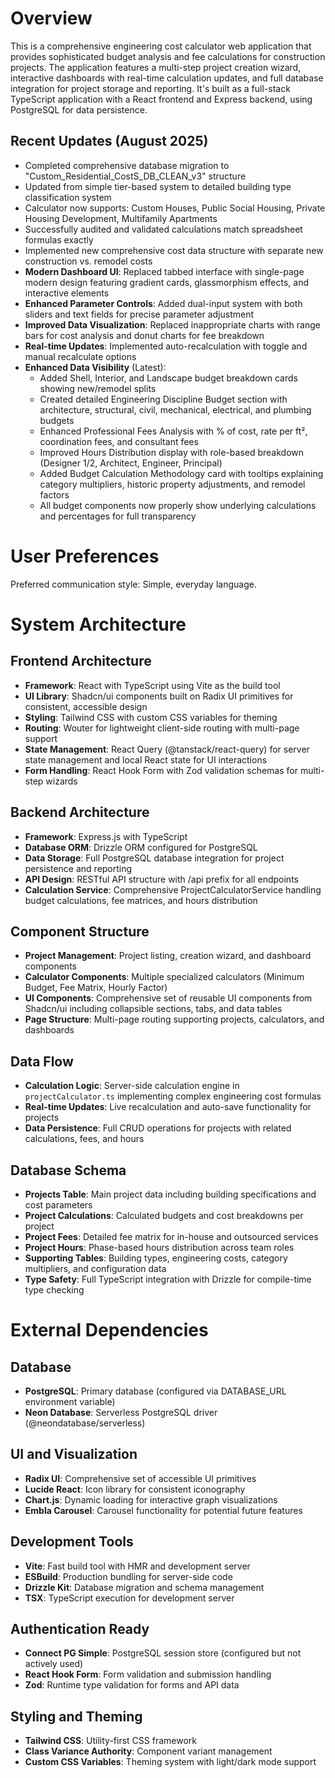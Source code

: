 # Overview

This is a comprehensive engineering cost calculator web application that provides sophisticated budget analysis and fee calculations for construction projects. The application features a multi-step project creation wizard, interactive dashboards with real-time calculation updates, and full database integration for project storage and reporting. It's built as a full-stack TypeScript application with a React frontend and Express backend, using PostgreSQL for data persistence.

## Recent Updates (August 2025)
- Completed comprehensive database migration to "Custom_Residential_CostS_DB_CLEAN_v3" structure
- Updated from simple tier-based system to detailed building type classification system
- Calculator now supports: Custom Houses, Public Social Housing, Private Housing Development, Multifamily Apartments
- Successfully audited and validated calculations match spreadsheet formulas exactly
- Implemented new comprehensive cost data structure with separate new construction vs. remodel costs
- **Modern Dashboard UI**: Replaced tabbed interface with single-page modern design featuring gradient cards, glassmorphism effects, and interactive elements
- **Enhanced Parameter Controls**: Added dual-input system with both sliders and text fields for precise parameter adjustment
- **Improved Data Visualization**: Replaced inappropriate charts with range bars for cost analysis and donut charts for fee breakdown
- **Real-time Updates**: Implemented auto-recalculation with toggle and manual recalculate options
- **Enhanced Data Visibility** (Latest):
  - Added Shell, Interior, and Landscape budget breakdown cards showing new/remodel splits
  - Created detailed Engineering Discipline Budget section with architecture, structural, civil, mechanical, electrical, and plumbing budgets
  - Enhanced Professional Fees Analysis with % of cost, rate per ft², coordination fees, and consultant fees
  - Improved Hours Distribution display with role-based breakdown (Designer 1/2, Architect, Engineer, Principal)
  - Added Budget Calculation Methodology card with tooltips explaining category multipliers, historic property adjustments, and remodel factors
  - All budget components now properly show underlying calculations and percentages for full transparency

# User Preferences

Preferred communication style: Simple, everyday language.

# System Architecture

## Frontend Architecture
- **Framework**: React with TypeScript using Vite as the build tool
- **UI Library**: Shadcn/ui components built on Radix UI primitives for consistent, accessible design
- **Styling**: Tailwind CSS with custom CSS variables for theming
- **Routing**: Wouter for lightweight client-side routing with multi-page support
- **State Management**: React Query (@tanstack/react-query) for server state management and local React state for UI interactions
- **Form Handling**: React Hook Form with Zod validation schemas for multi-step wizards

## Backend Architecture
- **Framework**: Express.js with TypeScript
- **Database ORM**: Drizzle ORM configured for PostgreSQL
- **Data Storage**: Full PostgreSQL database integration for project persistence and reporting
- **API Design**: RESTful API structure with /api prefix for all endpoints
- **Calculation Service**: Comprehensive ProjectCalculatorService handling budget calculations, fee matrices, and hours distribution

## Component Structure
- **Project Management**: Project listing, creation wizard, and dashboard components
- **Calculator Components**: Multiple specialized calculators (Minimum Budget, Fee Matrix, Hourly Factor)
- **UI Components**: Comprehensive set of reusable UI components from Shadcn/ui including collapsible sections, tabs, and data tables
- **Page Structure**: Multi-page routing supporting projects, calculators, and dashboards

## Data Flow
- **Calculation Logic**: Server-side calculation engine in `projectCalculator.ts` implementing complex engineering cost formulas
- **Real-time Updates**: Live recalculation and auto-save functionality for projects
- **Data Persistence**: Full CRUD operations for projects with related calculations, fees, and hours

## Database Schema
- **Projects Table**: Main project data including building specifications and cost parameters
- **Project Calculations**: Calculated budgets and cost breakdowns per project
- **Project Fees**: Detailed fee matrix for in-house and outsourced services
- **Project Hours**: Phase-based hours distribution across team roles
- **Supporting Tables**: Building types, engineering costs, category multipliers, and configuration data
- **Type Safety**: Full TypeScript integration with Drizzle for compile-time type checking

# External Dependencies

## Database
- **PostgreSQL**: Primary database (configured via DATABASE_URL environment variable)
- **Neon Database**: Serverless PostgreSQL driver (@neondatabase/serverless)

## UI and Visualization
- **Radix UI**: Comprehensive set of accessible UI primitives
- **Lucide React**: Icon library for consistent iconography
- **Chart.js**: Dynamic loading for interactive graph visualizations
- **Embla Carousel**: Carousel functionality for potential future features

## Development Tools
- **Vite**: Fast build tool with HMR and development server
- **ESBuild**: Production bundling for server-side code
- **Drizzle Kit**: Database migration and schema management
- **TSX**: TypeScript execution for development server

## Authentication Ready
- **Connect PG Simple**: PostgreSQL session store (configured but not actively used)
- **React Hook Form**: Form validation and submission handling
- **Zod**: Runtime type validation for forms and API data

## Styling and Theming
- **Tailwind CSS**: Utility-first CSS framework
- **Class Variance Authority**: Component variant management
- **Custom CSS Variables**: Theming system with light/dark mode support